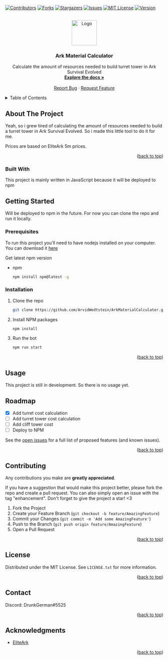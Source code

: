 <a name="readme-top"></a>

[![Contributors][contributors-shield]][contributors-url]
[![Forks][forks-shield]][forks-url]
[![Stargazers][stars-shield]][stars-url]
[![Issues][issues-shield]][issues-url]
[![MIT License][license-shield]][license-url]
[![Version][version-shield]][version-url]

<!-- PROJECT LOGO -->
<br />
<div align="center">
  <a href="https://github.com/ArvidWedtstein/ArkMaterialCalculator">
    <img src="https://eliteark.com/wp-content/uploads/2022/06/cropped-0_ark-logo.thumb_.png.36427f75c51aff4ecec55bba50fd194d.png" alt="Logo" width="80" height="80">
  </a>

  <h3 align="center">Ark Material Calculator</h3>

  <p align="center">
    Calculate the amount of resources needed to build turret tower in Ark Survival Evolved
    <br />
    <a href="https://github.com/ArvidWedtstein/ArkMaterialCalculator"><strong>Explore the docs »</strong></a>
    <br />
    <br />
    <a href="https://github.com/ArvidWedtstein/ArkMaterialCalculator/issues">Report Bug</a>
    ·
    <a href="https://github.com/ArvidWedtstein/ArkMaterialCalculator/issues">Request Feature</a>
  </p>
</div>

<!-- TABLE OF CONTENTS -->
<details>
  <summary>Table of Contents</summary>
  <ol>
    <li>
      <a href="#about-the-project">About The Project</a>
      <ul>
        <li><a href="#built-with">Built With</a></li>
      </ul>
    </li>
    <li>
      <a href="#getting-started">Getting Started</a>
      <ul>
        <li><a href="#prerequisites">Prerequisites</a></li>
        <li><a href="#installation">Installation</a></li>
      </ul>
    </li>
    <li><a href="#usage">Usage</a></li>
    <li><a href="#roadmap">Roadmap</a></li>
    <li><a href="#contributing">Contributing</a></li>
    <li><a href="#license">License</a></li>
    <li><a href="#contact">Contact</a></li>
    <li><a href="#acknowledgments">Acknowledgments</a></li>
  </ol>
</details>

<!-- ABOUT THE PROJECT -->

## About The Project

Yeah, so i grew tired of calculating the amount of resources needed to build a turret tower in Ark Survival Evolved. So i made this little tool to do it for me.

Prices are based on EliteArk 5m prices.

<p align="right">(<a href="#readme-top">back to top</a>)</p>

### Built With

This project is mainly written in JavaScript because it will be deployed to npm

<!-- GETTING STARTED -->

## Getting Started

Will be deployed to npm in the future. For now you can clone the repo and run it locally.

### Prerequisites

To run this project you'll need to have nodejs installed on your computer. You can download it [here](https://nodejs.org/en/download/)

Get latest npm version

- npm
  ```sh
  npm install npm@latest -g
  ```

### Installation

1. Clone the repo
   ```sh
   git clone https://github.com/ArvidWedtstein/ArkMaterialCalculator.git
   ```
2. Install NPM packages
   ```sh
   npm install
   ```
3. Run the bot
   ```sh
   npm run start
   ```

<p align="right">(<a href="#readme-top">back to top</a>)</p>

<!-- USAGE EXAMPLES -->

## Usage

This project is still in development. So there is no usage yet.

<!-- ROADMAP -->

## Roadmap

- [x] Add turret cost calculation
- [ ] Add turret tower cost calculation
- [ ] Add cliff tower cost
- [ ] Deploy to NPM

See the [open issues](https://github.com/ArvidWedtstein/ArkMaterialCalculator/issues) for a full list of proposed features (and known issues).

<p align="right">(<a href="#readme-top">back to top</a>)</p>

<!-- CONTRIBUTING -->

## Contributing

Any contributions you make are **greatly appreciated**.

If you have a suggestion that would make this project better, please fork the repo and create a pull request. You can also simply open an issue with the tag "enhancement".
Don't forget to give the project a star! <3

1. Fork the Project
2. Create your Feature Branch (`git checkout -b feature/AmazingFeature`)
3. Commit your Changes (`git commit -m 'Add some AmazingFeature'`)
4. Push to the Branch (`git push origin feature/AmazingFeature`)
5. Open a Pull Request

<p align="right">(<a href="#readme-top">back to top</a>)</p>

<!-- LICENSE -->

## License

Distributed under the MIT License. See `LICENSE.txt` for more information.

<p align="right">(<a href="#readme-top">back to top</a>)</p>

<!-- CONTACT -->

## Contact

Discord: DrunkGerman#5525

<p align="right">(<a href="#readme-top">back to top</a>)</p>

<!-- ACKNOWLEDGMENTS -->

## Acknowledgments

- [EliteArk](https://www.eliteark.com/)

<p align="right">(<a href="#readme-top">back to top</a>)</p>

<!-- MARKDOWN LINKS & IMAGES -->

[contributors-shield]: https://img.shields.io/github/contributors/ArvidWedtstein/ArkMaterialCalculator.svg?style=for-the-badge
[contributors-url]: https://github.com/ArvidWedtstein/ArkMaterialCalculator/graphs/contributors
[forks-shield]: https://img.shields.io/github/forks/ArvidWedtstein/ArkMaterialCalculator.svg?style=for-the-badge
[forks-url]: https://github.com/ArvidWedtstein/ArkMaterialCalculator/network/members
[stars-shield]: https://img.shields.io/github/stars/ArvidWedtstein/ArkMaterialCalculator.svg?style=for-the-badge
[stars-url]: https://github.com/ArvidWedtstein/ArkMaterialCalculator/stargazers
[issues-shield]: https://img.shields.io/github/issues/ArvidWedtstein/ArkMaterialCalculator.svg?style=for-the-badge
[issues-url]: https://github.com/ArvidWedtstein/ArkMaterialCalculator/issues
[license-shield]: https://img.shields.io/github/license/ArvidWedtstein/ArkMaterialCalculator.svg?style=for-the-badge
[license-url]: https://github.com/ArvidWedtstein/ArkMaterialCalculator/blob/master/LICENSE.txt
[version-shield]: https://img.shields.io/github/package-json/v/arvidwedtstein/ArkMaterialCalculator?style=for-the-badge
[version-url]: https://github.com/ArvidWedtstein/ArkMaterialCalculator
[eliteark]: https://eliteark.com/wp-content/uploads/2022/06/cropped-0_ark-logo.
